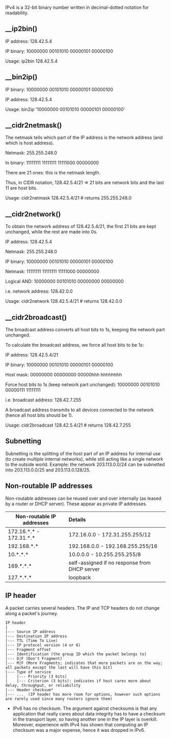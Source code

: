 IPv4 is a 32-bit binary number written in decimal-dotted notation for readability.

\_\_ip2bin()
----------
IP address: 128.42.5.4

IP binary: 10000000 00101010 00000101 00000100

Usage: ip2bin 128.42.5.4

\_\_bin2ip()
----------
IP binary: 10000000 00101010 00000101 00000100

IP address: 128.42.5.4

Usage: bin2ip '10000000 00101010 00000101 00000100'

\_\_cidr2netmask()
----------------
The netmask tells which part of the IP address is the network address (and which is host address).

Netmask: 255.255.248.0

In binary: 11111111 11111111 11111000 00000000

There are 21 ones: this is the netmask length.

Thus, in CIDR notation, 128.42.5.4/21 => 21 bits are network bits and the last 11 are host bits.

Usage: cidr2netmask 128.42.5.4/21  # returns 255.255.248.0

\_\_cidr2network()
----------------
To obtain the network address of 128.42.5.4/21, the first 21 bits are kept unchanged, while the rest are made into 0s.

IP address: 128.42.5.4

Netmask: 255.255.248.0

IP binary: 10000000 00101010 00000101 00000100

Netmask: 11111111 11111111 11111000 00000000

Logical AND: 10000000 00101010 00000000 00000000

i.e. network address: 128.42.0.0

Usage: cidr2network 128.42.5.4/21  # returns 128.42.0.0

\_\_cidr2broadcast()
------------------
The broadcast address converts all host bits to 1s, keeping the network part unchanged.

To calculate the broadcast address, we force all host bits to be 1s:

IP address: 128.42.5.4/21

IP binary: 10000000 00101010 00000101 00000100

Host mask: 00000000 00000000 00000hhh hhhhhhhh

Force host bits to 1s (keep network part unchanged): 10000000 00101010 00000111 11111111

i.e. broadcast address: 128.42.7.255

A broadcast address transmits to all devices connected to the network (hence all host bits should be 1).

Usage: cidr2broadcast 128.42.5.4/21  # returns 128.42.7.255

Subnetting
----------
Subnetting is the splitting of the host part of an IP address for internal use (to create multiple internal networks), while still acting like a single network to the outside world.
Example: the network 203.113.0.0/24 can be subnetted into 203.113.0.0/25 and 203.113.0.128/25.

Non-routable IP addresses
-------------------------
Non-routable addresses can be reused over and over internally (as leased by a router or DHCP server). These appear as private IP addresses.

Non-routable IP addresses     | Details
------------------------------|:-------------------------------
172.16.\*.\* - 172.31.\*.\*   | 172.16.0.0 - 172.31.255.255/12
192.168.\*.\*                 | 192.168.0.0 - 192.168.255.255/16
10.\*.\*.\*                   | 10.0.0.0 - 10.255.255.255/8
169.\*.\*.\*                  | self-assigned if no response from DHCP server
127.\*.\*.\*                  | loopback

IP header
---------
A packet carries several headers. The IP and TCP headers do not change along a packet's journey.

```
IP header
|
|--- Source IP address
|--- Destination IP address
|--- TTL (Time To Live)
|--- IP protocol version (4 or 6)
|--- Fragment offset
|--- Identification (the group ID which the packet belongs to)
|--- D|F (Don't Fragment)
|--- M|F (More Fragments; indicates that more packets are on the way; all packets except the last will have this bit)
|--- Type of service
|    |--- Priority (3 bits)
|    |--- Criterion (3 bits): indicates if host cares more about delay, throughput, or reliability
|--- Header checksum*
|--- ...  (IP header has more room for options, however such options are rarely used since many routers ignore them)
```

* IPv6 has no checksum. The argument against checksums is that any application that really cares about data integrity has to have a checksum in the transport layer, so having another one in the IP layer is overkill. Moreover, experience with IPv4 has shown that computing an IP checksum was a major expense, hence it was dropped in IPv6.
